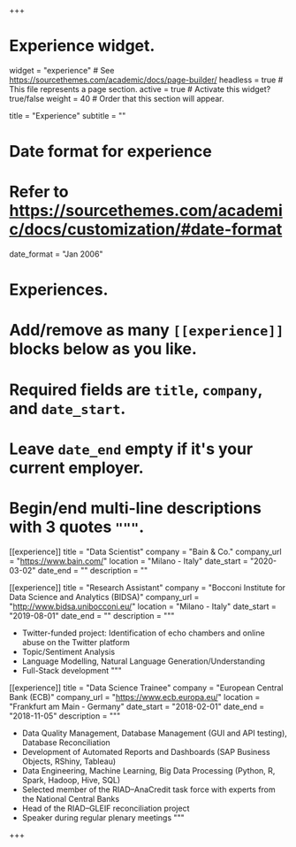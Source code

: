 +++
# Experience widget.
widget = "experience"  # See https://sourcethemes.com/academic/docs/page-builder/
headless = true  # This file represents a page section.
active = true  # Activate this widget? true/false
weight = 40  # Order that this section will appear.

title = "Experience"
subtitle = ""

# Date format for experience
#   Refer to https://sourcethemes.com/academic/docs/customization/#date-format
date_format = "Jan 2006"

# Experiences.
#   Add/remove as many `[[experience]]` blocks below as you like.
#   Required fields are `title`, `company`, and `date_start`.
#   Leave `date_end` empty if it's your current employer.
#   Begin/end multi-line descriptions with 3 quotes `"""`.

[[experience]]
  title = "Data Scientist"
  company = "Bain & Co."
  company_url = "https://www.bain.com/"
  location = "Milano - Italy"
  date_start = "2020-03-02"
  date_end = ""
  description = ""

[[experience]]
  title = "Research Assistant"
  company = "Bocconi Institute for Data Science and Analytics (BIDSA)"
  company_url = "http://www.bidsa.unibocconi.eu/"
  location = "Milano - Italy"
  date_start = "2019-08-01"
  date_end = ""
  description = """
  * Twitter-funded project: Identification of echo chambers and online abuse on the Twitter platform
  * Topic/Sentiment Analysis
  * Language Modelling, Natural Language Generation/Understanding
  * Full-Stack development
"""

[[experience]]
  title = "Data Science Trainee"
  company = "European Central Bank (ECB)"
  company_url = "https://www.ecb.europa.eu/"
  location = "Frankfurt am Main - Germany"
  date_start = "2018-02-01"
  date_end = "2018-11-05"
  description = """
  * Data Quality Management, Database Management (GUI and API testing), Database Reconciliation
  * Development of Automated Reports and Dashboards (SAP Business Objects, RShiny, Tableau)
  * Data Engineering, Machine Learning, Big Data Processing (Python, R, Spark, Hadoop, Hive, SQL)
  * Selected member of the RIAD–AnaCredit task force with experts from the National Central Banks
  * Head of the RIAD–GLEIF reconciliation project
  * Speaker during regular plenary meetings
"""

+++

